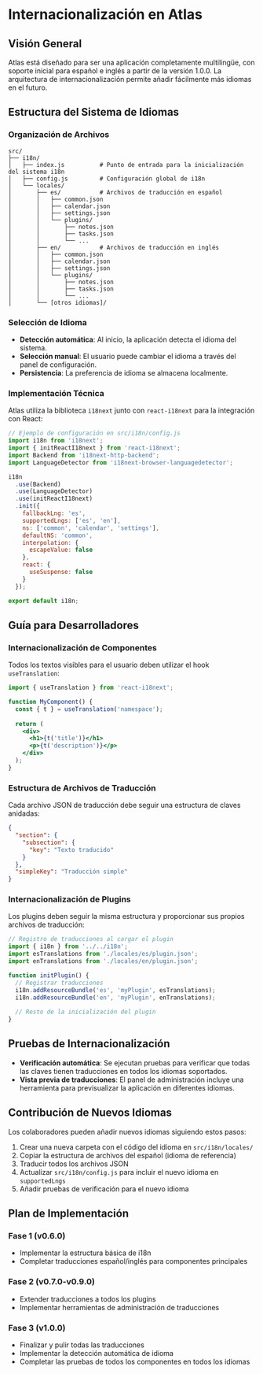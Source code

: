 # Internacionalización en Atlas

## Visión General

Atlas está diseñado para ser una aplicación completamente multilingüe, con soporte inicial para español e inglés a partir de la versión 1.0.0. La arquitectura de internacionalización permite añadir fácilmente más idiomas en el futuro.

## Estructura del Sistema de Idiomas

### Organización de Archivos

```
src/
├── i18n/
│   ├── index.js          # Punto de entrada para la inicialización del sistema i18n
│   ├── config.js         # Configuración global de i18n
│   └── locales/
│       ├── es/           # Archivos de traducción en español
│       │   ├── common.json
│       │   ├── calendar.json
│       │   ├── settings.json
│       │   └── plugins/
│       │       ├── notes.json
│       │       ├── tasks.json
│       │       └── ...
│       ├── en/           # Archivos de traducción en inglés
│       │   ├── common.json
│       │   ├── calendar.json
│       │   ├── settings.json
│       │   └── plugins/
│       │       ├── notes.json
│       │       ├── tasks.json
│       │       └── ...
│       └── [otros idiomas]/
```

### Selección de Idioma

- **Detección automática**: Al inicio, la aplicación detecta el idioma del sistema.
- **Selección manual**: El usuario puede cambiar el idioma a través del panel de configuración.
- **Persistencia**: La preferencia de idioma se almacena localmente.

### Implementación Técnica

Atlas utiliza la biblioteca `i18next` junto con `react-i18next` para la integración con React:

```javascript
// Ejemplo de configuración en src/i18n/config.js
import i18n from 'i18next';
import { initReactI18next } from 'react-i18next';
import Backend from 'i18next-http-backend';
import LanguageDetector from 'i18next-browser-languagedetector';

i18n
  .use(Backend)
  .use(LanguageDetector)
  .use(initReactI18next)
  .init({
    fallbackLng: 'es',
    supportedLngs: ['es', 'en'],
    ns: ['common', 'calendar', 'settings'],
    defaultNS: 'common',
    interpolation: {
      escapeValue: false
    },
    react: {
      useSuspense: false
    }
  });

export default i18n;
```

## Guía para Desarrolladores

### Internacionalización de Componentes

Todos los textos visibles para el usuario deben utilizar el hook `useTranslation`:

```jsx
import { useTranslation } from 'react-i18next';

function MyComponent() {
  const { t } = useTranslation('namespace');
  
  return (
    <div>
      <h1>{t('title')}</h1>
      <p>{t('description')}</p>
    </div>
  );
}
```

### Estructura de Archivos de Traducción

Cada archivo JSON de traducción debe seguir una estructura de claves anidadas:

```json
{
  "section": {
    "subsection": {
      "key": "Texto traducido"
    }
  },
  "simpleKey": "Traducción simple"
}
```

### Internacionalización de Plugins

Los plugins deben seguir la misma estructura y proporcionar sus propios archivos de traducción:

```javascript
// Registro de traducciones al cargar el plugin
import { i18n } from '../../i18n';
import esTranslations from './locales/es/plugin.json';
import enTranslations from './locales/en/plugin.json';

function initPlugin() {
  // Registrar traducciones
  i18n.addResourceBundle('es', 'myPlugin', esTranslations);
  i18n.addResourceBundle('en', 'myPlugin', enTranslations);
  
  // Resto de la inicialización del plugin
}
```

## Pruebas de Internacionalización

- **Verificación automática**: Se ejecutan pruebas para verificar que todas las claves tienen traducciones en todos los idiomas soportados.
- **Vista previa de traducciones**: El panel de administración incluye una herramienta para previsualizar la aplicación en diferentes idiomas.

## Contribución de Nuevos Idiomas

Los colaboradores pueden añadir nuevos idiomas siguiendo estos pasos:

1. Crear una nueva carpeta con el código del idioma en `src/i18n/locales/`
2. Copiar la estructura de archivos del español (idioma de referencia)
3. Traducir todos los archivos JSON
4. Actualizar `src/i18n/config.js` para incluir el nuevo idioma en `supportedLngs`
5. Añadir pruebas de verificación para el nuevo idioma

## Plan de Implementación

### Fase 1 (v0.6.0)
- Implementar la estructura básica de i18n
- Completar traducciones español/inglés para componentes principales

### Fase 2 (v0.7.0-v0.9.0)
- Extender traducciones a todos los plugins
- Implementar herramientas de administración de traducciones

### Fase 3 (v1.0.0)
- Finalizar y pulir todas las traducciones
- Implementar la detección automática de idioma
- Completar las pruebas de todos los componentes en todos los idiomas